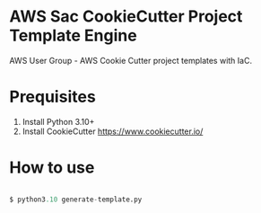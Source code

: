# AWS Sac CookieCutter Project Template Engine
AWS User Group - AWS Cookie Cutter project templates with IaC.

# Prequisites
1. Install Python 3.10+
2. Install CookieCutter https://www.cookiecutter.io/

# How to use
```python

$ python3.10 generate-template.py

```
